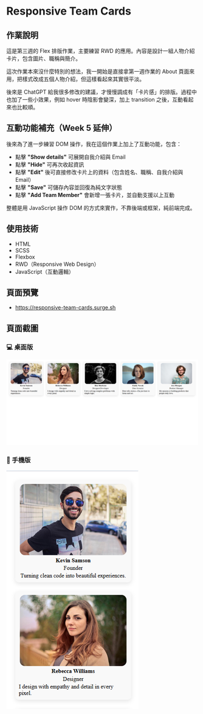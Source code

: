 # Responsive Team Cards

## 作業說明

這是第三週的 Flex 排版作業，主要練習 RWD 的應用。內容是設計一組人物介紹卡片，包含圖片、職稱與簡介。

這次作業本來沒什麼特別的想法，我一開始是直接拿第一週作業的 About 頁面來用，把樣式改成五個人物介紹，但這樣看起來其實很平淡。

後來是 ChatGPT 給我很多修改的建議，才慢慢調成有「卡片感」的排版。過程中也加了一些小效果，例如 hover 時陰影會變深，加上 transition 之後，互動看起來也比較順。

## 互動功能補充（Week 5 延伸）

後來為了進一步練習 DOM 操作，我在這個作業上加上了互動功能，包含：

- 點擊 **"Show details"** 可展開自我介紹與 Email
- 點擊 **"Hide"** 可再次收起資訊
- 點擊 **"Edit"** 後可直接修改卡片上的資料（包含姓名、職稱、自我介紹與 Email）
- 點擊 **"Save"** 可儲存內容並回復為純文字狀態
- 點擊 **"Add Team Member"** 會新增一張卡片，並自動支援以上互動

整體是用 JavaScript 操作 DOM 的方式來實作，不靠後端或框架，純前端完成。

## 使用技術

- HTML
- SCSS
- Flexbox
- RWD（Responsive Web Design）
- JavaScript（互動邏輯）

## 頁面預覽

- https://responsive-team-cards.surge.sh

## 頁面截圖

### 💻 桌面版

![桌面版畫面](./images/screenshot-desktop.png)

### 📱 手機版

![手機版畫面](./images/screenshot-mobile.png)
